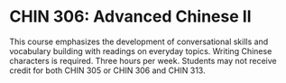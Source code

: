 # CHIN 306: Advanced Chinese II

This course emphasizes the development of conversational skills and vocabulary building with readings on everyday topics. Writing Chinese characters is required. Three hours per week. Students may not receive credit for both CHIN 305 or CHIN 306 and CHIN 313.